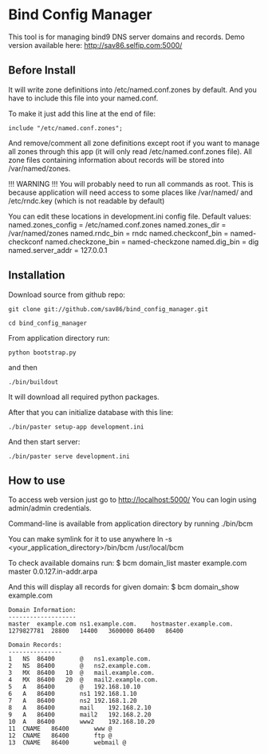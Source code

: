 Bind Config Manager
===================

This tool is for managing bind9 DNS server domains and records.
Demo version available here: <http://sav86.selfip.com:5000/>

Before Install
--------------

It will write zone definitions into /etc/named.conf.zones by default.
And you have to include this file into your named.conf.

To make it just add this line at the end of file:

    include "/etc/named.conf.zones";

And remove/comment all zone definitions except root if you want to
manage all zones through this app (it will only read /etc/named.conf.zones file).
All zone files containing information about records will be stored into /var/named/zones.

!!! WARNING !!! You will probably need to run all commands as root.
This is because application will need access to some places like
/var/named/ and /etc/rndc.key (which is not readable by default)

You can edit these locations in development.ini config file.
Default values:
    named.zones_config = /etc/named.conf.zones
    named.zones_dir = /var/named/zones
    named.rndc_bin = rndc
    named.checkconf_bin = named-checkconf
    named.checkzone_bin = named-checkzone
    named.dig_bin = dig
    named.server_addr = 127.0.0.1


Installation
------------

Download source from github repo:

    git clone git://github.com/sav86/bind_config_manager.git

    cd bind_config_manager

From application directory run:

    python bootstrap.py
    
and then
    
    ./bin/buildout
    
It will download all required python packages.

After that you can initialize database with this line:

    ./bin/paster setup-app development.ini

And then start server:

    ./bin/paster serve development.ini

How to use
----------

To access web version just go to <http://localhost:5000/>
You can login using admin/admin credentials.

Command-line is available from application directory by running
    ./bin/bcm

You can make symlink for it to use anywhere
    ln -s <your_application_directory>/bin/bcm /usr/local/bcm

To check available domains run:
    $ bcm domain_list
    master	example.com	
    master	0.0.127.in-addr.arpa

And this will display all records for given domain:
    $ bcm domain_show example.com

    Domain Information:
    -------------------
    master	example.com	ns1.example.com.	hostmaster.example.com.	1279827781	28800	14400	3600000	86400	86400	

    Domain Records:
    ---------------
    1	NS	86400		@	ns1.example.com.	
    2	NS	86400		@	ns2.example.com.	
    3	MX	86400	10	@	mail.example.com.	
    4	MX	86400	20	@	mail2.example.com.	
    5	A	86400		@	192.168.10.10	
    6	A	86400		ns1	192.168.1.10	
    7	A	86400		ns2	192.168.1.20	
    8	A	86400		mail	192.168.2.10	
    9	A	86400		mail2	192.168.2.20	
    10	A	86400		www2	192.168.10.20	
    11	CNAME	86400		www	@	
    12	CNAME	86400		ftp	@	
    13	CNAME	86400		webmail	@	

